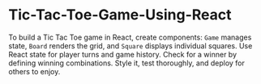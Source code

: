 # Tic-Tac-Toe-Game-Using-React
To build a Tic Tac Toe game in React, create components: `Game` manages state, `Board` renders the grid, and `Square` displays individual squares. Use React state for player turns and game history. Check for a winner by defining winning combinations. Style it, test thoroughly, and deploy for others to enjoy.
